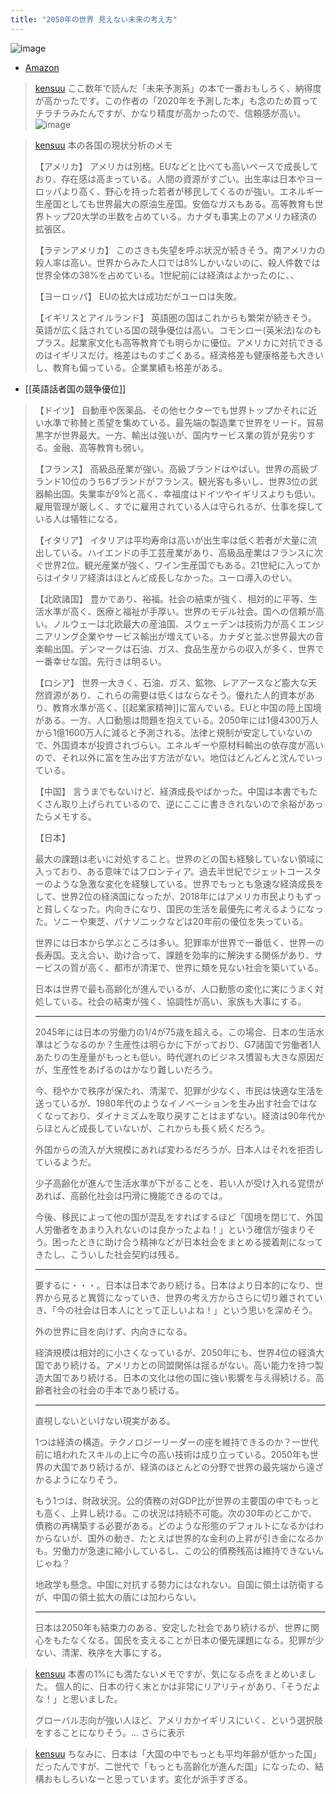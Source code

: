 ```yaml
---
title: "2050年の世界 見えない未来の考え方"
---
```


![image](https://gyazo.com/88b7a1ba2f42d1c9e17d6ea14073fe8e/thumb/1000)
- [Amazon](https://amzn.to/3KVp2h4)

> [kensuu](https://twitter.com/kensuu/status/1694860841420829039) ここ数年で読んだ「未来予測系」の本で一番おもしろく、納得度が高かったです。この作者の「2020年を予測した本」も念のため買ってチラチラみたんですが、かなり精度が高かったので、信頼感が高い。
>  ![image](https://pbs.twimg.com/card_img/1693614384244051969/dz_ks9qt?format=png&name=small#.png)

> [kensuu](https://twitter.com/kensuu/status/1694865251265921065) 本の各国の現状分析のメモ
>
>  【アメリカ】
>  アメリカは別格。EUなどと比べても高いペースで成長しており、存在感は高まっている。人間の資源がすごい。出生率は日本やヨーロッパより高く、野心を持った若者が移民してくるのが強い。エネルギー生産国としても世界最大の原油生産国。安価なガスもある。高等教育も世界トップ20大学の半数を占めている。カナダも事実上のアメリカ経済の拡張区。
>
>  【ラテンアメリカ】
>  このさきも失望を呼ぶ状況が続きそう。南アメリカの殺人率は高い。世界からみた人口では8%しかいないのに、殺人件数では世界全体の38%を占めている。1世紀前には経済はよかったのに、、
>
>  【ヨーロッパ】
>  EUの拡大は成功だがユーロは失敗。
>
>  【イギリスとアイルランド】
>  英語圏の国はこれからも繁栄が続きそう。英語が広く話されている国の競争優位は高い。コモンロー(英米法)なのもプラス。起業家文化も高等教育でも明らかに優位。アメリカに対抗できるのはイギリスだけ。格差はものすごくある。経済格差も健康格差も大きいし、教育も偏っている。企業業績も格差がある。
- [[英語話者国の競争優位]]

>  【ドイツ】
>  自動車や医薬品、その他セクターでも世界トップかそれに近い水準で称賛と羨望を集めている。最先端の製造業で世界をリード。貿易黒字が世界最大。一方、輸出は強いが、国内サービス業の質が見劣りする。金融、高等教育も弱い。
>
>  【フランス】
>  高級品産業が強い。高級ブランドはやばい。世界の高級ブランド10位のうち6ブランドがフランス。観光客も多いし、世界3位の武器輸出国。失業率が9%と高く、幸福度はドイツやイギリスよりも低い。雇用管理が厳しく、すでに雇用されている人は守られるが、仕事を探している人は犠牲になる。
>
>  【イタリア】
>  イタリアは平均寿命は高いが出生率は低く若者が大量に流出している。ハイエンドの手工芸産業があり、高級品産業はフランスに次ぐ世界2位。観光産業が強く、ワイン生産国でもある。21世紀に入ってからはイタリア経済はほとんど成長しなかった。ユーロ導入のせい。
>
>  【北欧諸国】
>  豊かであり、裕福。社会の結束が強く、相対的に平等、生活水準が高く、医療と福祉が手厚い。世界のモデル社会。国への信頼が高い。ノルウェーは北欧最大の産油国、スウェーデンは技術力が高くエンジニアリング企業やサービス輸出が増えている。カナダと並ぶ世界最大の音楽輸出国。デンマークは石油、ガス、食品生産からの収入が多く、世界で一番幸せな国。先行きは明るい。
>
>  【ロシア】
>  世界一大きく、石油、ガス、鉱物、レアアースなど膨大な天然資源があり、これらの需要は低くはならなそう。優れた人的資本があり、教育水準が高く、[[起業家精神]]に富んでいる。EUと中国の陸上国境がある。一方、人口動態は問題を抱えている。2050年には1億4300万人から1億1600万人に減ると予測される。法律と規制が安定していないので、外国資本が投資されづらい。エネルギーや原材料輸出の依存度が高いので、それ以外に富を生み出す方法がない。地位はどんどんと沈んでいっている。
>
>  【中国】
>  言うまでもないけど、経済成長やばかった。中国は本書でもたくさん取り上げられているので、逆にここに書ききれないので余裕があったらメモする。
>
>  【日本】
>
>  最大の課題は老いに対処すること。世界のどの国も経験していない領域に入っており、ある意味ではフロンティア。過去半世紀でジェットコースターのような急激な変化を経験している。世界でもっとも急速な経済成長をして、世界2位の経済国になったが、2018年にはアメリカ市民よりもずっと貧しくなった。内向きになり、国民の生活を最優先に考えるようになった。ソニーや東芝、パナソニックなどは20年前の優位を失っている。
>
>  世界には日本から学ぶところは多い。犯罪率が世界で一番低く、世界一の長寿国。支え合い、助け合って、課題を効率的に解決する関係があり、サービスの質が高く、都市が清潔で、世界に類を見ない社会を築いている。
>
>  日本は世界で最も高齢化が進んでいるが、人口動態の変化に実にうまく対処している。社会の結束が強く、協調性が高い、家族も大事にする。
>
>  ---
>
>  2045年には日本の労働力の1/4が75歳を超える。この場合、日本の生活水準はどうなるのか？生産性は明らかに下がっており、G7諸国で労働者1人あたりの生産量がもっとも低い。時代遅れのビジネス慣習も大きな原因だが、生産性をあげるのはかなり難しいだろう。
>
>  今、穏やかで秩序が保たれ、清潔で、犯罪が少なく、市民は快適な生活を送っているが、1980年代のようなイノベーションを生み出す社会ではなくなっており、ダイナミズムを取り戻すことはまずない。経済は90年代からほとんど成長していないが、これからも長く続くだろう。
>
>  外国からの流入が大規模にあれば変わるだろうが、日本人はそれを拒否しているようだ。
>
>  少子高齢化が進んで生活水準が下がることを、若い人が受け入れる覚悟があれば、高齢化社会は円滑に機能できるのでは。
>
>  今後、移民によって他の国が混乱をすればするほど「国境を閉じて、外国人労働者をあまり入れないのは良かったよね！」という確信が強まりそう。困ったときに助け合う精神などが日本社会をまとめる接着剤になってきたし、こういした社会契約は残る。
>
>  ---
>
>  要するに・・・。日本は日本であり続ける。日本はより日本的になり、世界から見ると異質になっていき、世界の考え方からさらに切り離されていき、「今の社会は日本人にとって正しいよね！」という思いを深めそう。
>
>  外の世界に目を向けず、内向きになる。
>
>  経済規模は相対的に小さくなっているが、2050年にも、世界4位の経済大国であり続ける。アメリカとの同盟関係は揺るがない。高い能力を持つ製造大国であり続ける。日本の文化は他の国に強い影響を与え得続ける。高齢者社会の社会の手本であり続ける。
>
>  ---
>
>  直視しないといけない現実がある。
>
>  1つは経済の構造。テクノロジーリーダーの座を維持できるのか？一世代前に培われたスキルの上に今の高い技術は成り立っている。2050年も世界の大国であり続けるが、経済のほとんどの分野で世界の最先端から遠ざかるようになりそう。
>
>  もう1つは、財政状況。公的債務の対GDP比が世界の主要国の中でもっとも高く、上昇し続ける。この状況は持続不可能。次の30年のどこかで、債務の再構築する必要がある。どのような形態のデフォルトになるかはわからないが、国外の動き、たとえば世界的な金利の上昇が引き金になるかも。労働力が急速に縮小しているし、この公的債務残高は維持できないんじゃね？
>
>  地政学も懸念。中国に対抗する勢力にはなれない。自国に領土は防衛するが、中国の領土拡大の盾には加わらない。
>
>  ---
>
>  日本は2050年も結束力のある、安定した社会であり続けるが、世界に関心をもたなくなる。国民を支えることが日本の優先課題になる。犯罪が少ない、清潔、秩序を大事にする。

> [kensuu](https://twitter.com/kensuu/status/1694869421423256054) 本書の1%にも満たないメモですが、気になる点をまとめいました。  個人的に、日本の行く末とかは非常にリアリティがあり、「そうだよな！」と思いました。
>
>  グローバル志向が強い人ほど、アメリカかイギリスにいく、という選択肢をすることになりそう。… さらに表示

> [kensuu](https://twitter.com/kensuu/status/1694959107340644696) ちなみに、日本は「大国の中でもっとも平均年齢が低かった国」だったんですが、二世代で「もっとも高齢化が進んだ国」になったの、結構おもしろいなーと思っています。変化が派手すぎる。
